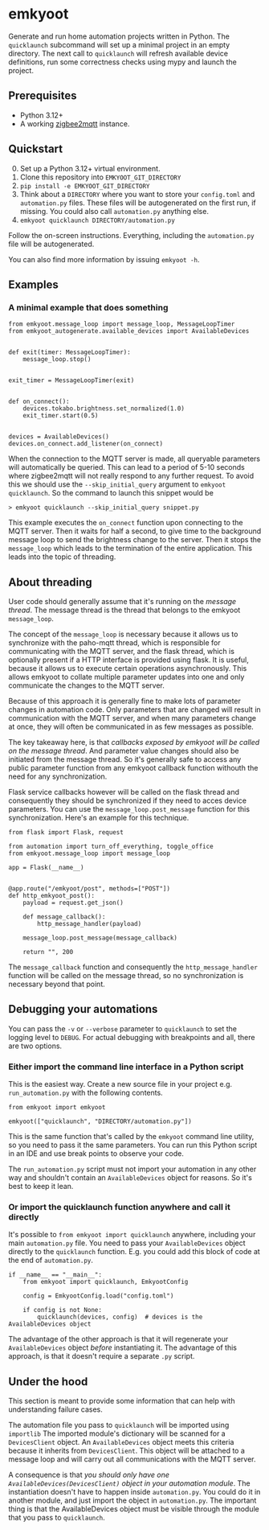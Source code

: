 # emkyoot

Generate and run home automation projects written in Python. The `quicklaunch` subcommand will set up a minimal project in an empty directory. The next call to `quicklaunch` will refresh available device definitions, run some correctness checks using mypy and launch the project.

## Prerequisites

- Python 3.12+
- A working [zigbee2mqtt](https://www.zigbee2mqtt.io) instance.

## Quickstart

0) Set up a Python 3.12+ virtual environment.
1) Clone this repository into `EMKYOOT_GIT_DIRECTORY`
2) `pip install -e EMKYOOT_GIT_DIRECTORY`
2) Think about a `DIRECTORY` where you want to store your `config.toml` and `automation.py` files. These files will be autogenerated on the first run, if missing. You could also call `automation.py` anything else.
3) `emkyoot quicklaunch DIRECTORY/automation.py`

Follow the on-screen instructions. Everything, including the `automation.py` file will be autogenerated.

You can also find more information by issuing `emkyoot -h`.

## Examples

### A minimal example that does something

```
from emkyoot.message_loop import message_loop, MessageLoopTimer
from emkyoot_autogenerate.available_devices import AvailableDevices


def exit(timer: MessageLoopTimer):
    message_loop.stop()


exit_timer = MessageLoopTimer(exit)


def on_connect():
    devices.tokabo.brightness.set_normalized(1.0)
    exit_timer.start(0.5)


devices = AvailableDevices()
devices.on_connect.add_listener(on_connect)
```

When the connection to the MQTT server is made, all queryable parameters will automatically be queried. This can lead to a period of 5-10 seconds where zigbee2mqtt will not really respond to any further request. To avoid this we should use the `--skip_initial_query` argument to `emkyoot quicklaunch`. So the command to launch this snippet would be

```commandline
> emkyoot quicklaunch --skip_initial_query snippet.py
```

This example executes the `on_connect` function upon connecting to the MQTT server. Then it waits for half a second, to give time to the background message loop to send the brightness change to the server. Then it stops the `message_loop` which leads to the termination of the entire application. This leads into the topic of threading.

## About threading

User code should generally assume that it's running on the *message thread*. The message thread is the thread that belongs to the emkyoot `message_loop`.

The concept of the `message_loop` is necessary because it allows us to synchronize with the paho-mqtt thread, which is responsible for communicating with the MQTT server, and the flask thread, which is optionally present if a HTTP interface is provided using flask. It is useful, because it allows us to execute certain operations asynchronously. This allows emkyoot to collate multiple parameter updates into one and only communicate the changes to the MQTT server.

Because of this approach it is generally fine to make lots of parameter changes in automation code. Only parameters that are changed will result in communication with the MQTT server, and when many parameters change at once, they will often be communicated in as few messages as possible.

The key takeaway here, is that *callbacks exposed by emkyoot will be called on the message thread*. And parameter value changes should also be initiated from the message thread. So it's generally safe to access any public parameter function from any emkyoot callback function withouth the need for any synchronization.

Flask service callbacks however will be called on the flask thread and consequently they should be synchronized if they need to acces device parameters. You can use the `message_loop.post_message` function for this synchronization. Here's an example for this technique.

```
from flask import Flask, request

from automation import turn_off_everything, toggle_office
from emkyoot.message_loop import message_loop

app = Flask(__name__)


@app.route("/emkyoot/post", methods=["POST"])
def http_emkyoot_post():
    payload = request.get_json()

    def message_callback():
        http_message_handler(payload)

    message_loop.post_message(message_callback)

    return "", 200
```

The `message_callback` function and consequently the `http_message_handler` function will be called on the message thread, so no synchronization is necessary beyond that point.

## Debugging your automations

You can pass the `-v` or `--verbose` parameter to `quicklaunch` to set the logging level to `DEBUG`. For actual debugging with breakpoints and all, there are two options.

### Either import the command line interface in a Python script

This is the easiest way. Create a new source file in your project e.g. `run_automation.py` with the following contents.

```
from emkyoot import emkyoot

emkyoot(["quicklaunch", "DIRECTORY/automation.py"])
```

This is the same function that's called by the `emkyoot` command line utility, so you need to pass it the same parameters. You can run this Python script in an IDE and use break points to observe your code.

The `run_automation.py` script must not import your automation in any other way and shouldn't contain an `AvailableDevices` object for reasons. So it's best to keep it lean.

### Or import the quicklaunch function anywhere and call it directly

It's possible to `from emkyoot import quicklaunch` anywhere, including your main `automation.py` file. You need to pass your `AvailableDevices` object directly to the `quicklaunch` function. E.g. you could add this block of code at the end of `automation.py`.

```
if __name__ == "__main__":
    from emkyoot import quicklaunch, EmkyootConfig

    config = EmkyootConfig.load("config.toml")

    if config is not None:
        quicklaunch(devices, config)  # devices is the AvailableDevices object
```

The advantage of the other approach is that it will regenerate your `AvailableDevices` object *before* instantiating it. The advantage of this approach, is that it doesn't require a separate `.py` script.

## Under the hood

This section is meant to provide some information that can help with understanding failure cases.

The automation file you pass to `quicklaunch` will be imported using `importlib` The imported module's dictionary will be scanned for a `DevicesClient` object. An `AvailableDevices` object meets this criteria because it inherits from `DevicesClient`. This object will be attached to a message loop and will carry out all communications with the MQTT server.

A consequence is that *you should only have one `AvailableDevices(DevicesClient)` object in your automation module*. The instantiation doesn't have to happen inside `automation.py`. You could do it in another module, and just import the object in `automation.py`. The important thing is that the AvailableDevices object must be visible through the module that you pass to `quicklaunch`.

